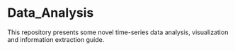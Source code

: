# Data_Analysis
This repository presents some novel time-series data analysis, visualization and information extraction guide.
